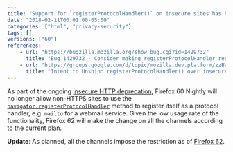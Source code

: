 ```yaml
---
title: "Support for `registerProtocolHandler()` on insecure sites has been deprecated"
date: "2018-02-11T00:01:00-05:00"
categories: ["html", "privacy-security"]
tags: []
versions: ["60"]
references:
    - url: "https://bugzilla.mozilla.org/show_bug.cgi?id=1429732"
      title: "Bug 1429732 - Consider making registerProtocolHandler require SecureContext"
    - url: "https://groups.google.com/d/topic/mozilla.dev.platform/zzBWOPMPPs0/discussion"
      title: "Intent to Unship: registerProtocolHandler() over insecure contexts"
---
```

As part of the ongoing [insecure HTTP deprecation](https://www.fxsitecompat.dev/en-CA/docs/2015/insecure-http-will-be-deprecated/), Firefox 60 Nightly will no longer allow non-HTTPS sites to use the [`navigator.registerProtocolHandler`](https://developer.mozilla.org/docs/Web/API/Navigator/registerProtocolHandler) method to register itself as a protocol handler, e.g. `mailto` for a webmail service. Given the low usage rate of the functionality, Firefox 62 will make the change on all the channels according to the current plan.

**Update**: As planned, all the channels impose the restriction as of [Firefox 62](https://www.fxsitecompat.dev/en-CA/docs/2018/registerprotocolhandler-can-no-longer-be-used-on-insecure-sites/).
